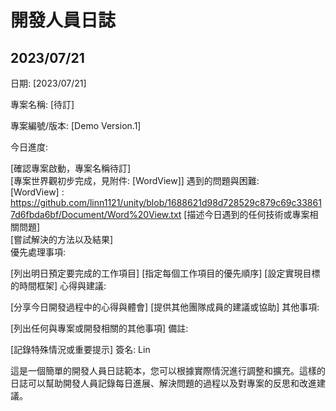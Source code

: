 # 開發人員日誌  
## 2023/07/21  
日期: [2023/07/21]  
  
專案名稱: [待訂]  

專案編號/版本: [Demo Version.1]  
  
今日進度:  
  
[確認專案啟動，專案名稱待訂]  
[專案世界觀初步完成，見附件: [WordView]]
遇到的問題與困難:  
[WordView] : https://github.com/linn1121/unity/blob/1688621d98d728529c879c69c338617d6fbda6bf/Document/Word%20View.txt
[描述今日遇到的任何技術或專案相關問題]  
[嘗試解決的方法以及結果]  
優先處理事項:  

[列出明日預定要完成的工作項目]
[指定每個工作項目的優先順序]
[設定實現目標的時間框架]
心得與建議:  

[分享今日開發過程中的心得與體會]
[提供其他團隊成員的建議或協助]
其他事項:  

[列出任何與專案或開發相關的其他事項]
備註:  

[記錄特殊情況或重要提示]
簽名: Lin

這是一個簡單的開發人員日誌範本，您可以根據實際情況進行調整和擴充。這樣的日誌可以幫助開發人員記錄每日進展、解決問題的過程以及對專案的反思和改進建議。